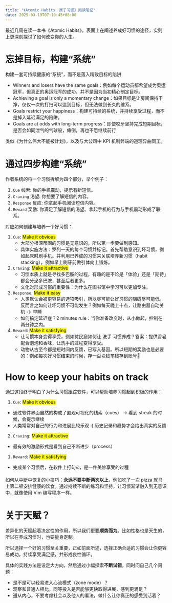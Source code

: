 ```yaml
---
title: "《Atomic Habits｜原子习惯》阅读笔记"
date: 2025-03-19T07:10:45+08:00
---
```


最近几周在读一本书《Atomic Habits》，表面上在阐述养成好习惯的途径，实则上更深刻探讨了如何改变你的人生。

# 忘掉目标，构建“系统”

构建一套可持续健康的“系统”，而不是落入精致目标的陷阱

- Winners and losers have the same goals：例如每个运动员都希望成为奥运冠军，但真正的奥运冠军的成功，并不是因为当初精心制定目标。
- Achieving a goal is only a momentary change：如果目标是让房间保持干净，仅仅一次的打扫可以达到目标，但无法做到长久的维系。
- Goals restrict your happiness：构建可持续的系统，并持续享受过程，而不是掉入延迟满足的陷阱。
- Goals are at odds with long-term progress：即使咬牙坚持完成短期目标，是否会如同泄气的气球般，瘫倒，再也不愿继续前行

类似《为什么伟大不能被计划》，以及与大公司中 KPI 机制弊端的道理异曲同工。

# 通过四步构建“系统”

作者系统的将一个习惯拆解为四个部分，举个例子：
1. `Cue` 线索: 你的手机震动，提示有新短信。
2. `Craving` 渴望: 你想要了解短信的内容。
3. `Response` 反应: 你拿起手机阅读短信内容。
4. `Reward` 奖励: 你满足了解短信的渴望。拿起手机的行为与手机震动形成了联系。
  
对应如何创建与培养一个好习惯：
1. `Cue`: <mark>Make it obvious</mark>
    - 大部分根深蒂固的习惯是无意识的，所以第一步要做到感知。
    - 具体实施方法：罗列一天的每个习惯并标记。首先帮助意识到坏习惯，例如起床时刷手机。并利用已养成的习惯来关联培养新习惯（habit stacking），例如早上刷牙前做引体向上锻炼。
2. `Craving`: <mark>Make it attractive</mark>
    - 习惯本质上就是寻找多巴胺的过程，有趣的是不论是「体验」还是「期待」都会分泌多巴胺，甚至后者更多。
    - 文化对形成习惯的重要性：为什么在图书馆中学习可以更加专注。
3. `Response`: <mark>Make it easy</mark>
    - 人类默认会被更容易的选项吸引，所以尽可能让好习惯的阻碍尽可能低。反而言之如何让坏习惯不可能发生？例如每天晚上十点，让路由器自动关机 -》早睡
    - 如何搞定延迟症？2 minutes rule：当你准备改变时，从小做起，控制在两分钟之内。
4. `Reward`: <mark>Make it satisfying</mark>
    - 让习惯本身变得享受，例如贫民窟如何让 洗手 习惯养成？答案：提供香皂配合泡泡和香味，让洗手的过程变得享受。
    - 动物从古至今都是短时间内反馈，已写入基因。所以短期的奖励也是必要的：例如每次好习惯结束的时候，存一百块钱笔钱存到账号🤔

# How to keep your habits on track

通过这段终于明白了为什么习惯跟踪软件，可以帮助培养习惯起到积极的作用：

1. `Cue`: <mark>Make it obvious</mark>
  - 通过软件界面自然的构成了直观可视化的线索（cues） -> 看到 streak 的时候，会提示继续
  - 人类常常对自己的行为和进展比较乐观 :) 历史记录和趋势才会给出真实的反馈
2. `Craving`: <mark>Make it attractive</mark>
  - 最有效的激励形式是看到自己不断进步（process）
1. `Reward`: <mark>Make it satisfying</mark>
  - 完成某个习惯后，在软件上打勾☑️，是一件美妙享受的过程

如何从中断中恢复的小技巧：**永远不要中断两次以上**，例如吃了一次 pizza 就马上第二顿安排健康的饮食。通过持续不断的练习和坚持，让习惯渐渐融入到无意识中，就像使用 Vim 编写程序一样。

# 关于天赋？

差异化的天赋起着决定性的作用，所以我们更要**顺势而为**。比如性格也是天生的，所以在养成习惯时，也要量身定制。

所以选择一个好的习惯至关重要，正如前面所述，选择正确合适的习惯会让你更容易成功，持续享受满足感，并形成良性循环。

具体的实践方法是设定大方向，然后通过小幅探索**不断试错**，同时问自己几个问题：
- 是不是可以轻易进入心流模式（zone mode）？
- 观察和普通人相比，同等投入是否能够更快取得进展，感到更满足？
- 遵从内心，不要考虑社会以及他人的看法，做什么让你真正的感受到活着？
